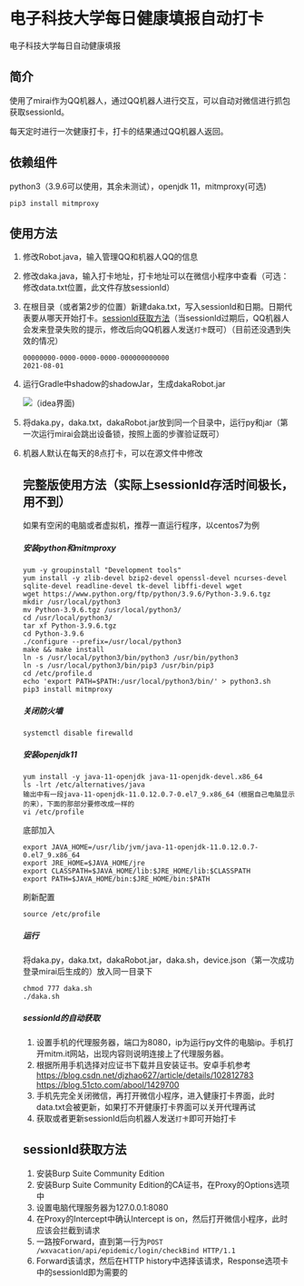 # 电子科技大学每日健康填报自动打卡
电子科技大学每日自动健康填报

## 简介

使用了mirai作为QQ机器人，通过QQ机器人进行交互，可以自动对微信进行抓包获取sessionId。

每天定时进行一次健康打卡，打卡的结果通过QQ机器人返回。

## 依赖组件

python3（3.9.6可以使用，其余未测试），openjdk 11，mitmproxy(可选)

```
pip3 install mitmproxy
```

## 使用方法

1. 修改Robot.java，输入管理QQ和机器人QQ的信息

2. 修改daka.java，输入打卡地址，打卡地址可以在微信小程序中查看（可选：修改data.txt位置，此文件存放sessionId）

3. 在根目录（或者第2步的位置）新建daka.txt，写入sessionId和日期。日期代表要从哪天开始打卡。[sessionId获取方法](#sessionId获取方法)（当sessionId过期后，QQ机器人会发来登录失败的提示，修改后向QQ机器人发送`打卡`既可）（目前还没遇到失效的情况）

   ```
   00000000-0000-0000-0000-000000000000
   2021-08-01
   ```

4. 运行Gradle中shadow的shadowJar，生成dakaRobot.jar

   ![](https://i.loli.net/2021/08/04/WMUkaTmYe3fB86H.png)（idea界面)

5. 将daka.py，daka.txt，dakaRobot.jar放到同一个目录中，运行py和jar（第一次运行mirai会跳出设备锁，按照上面的步骤验证既可）

6. 机器人默认在每天的8点打卡，可以在源文件中修改

   ## 完整版使用方法（实际上sessionId存活时间极长，用不到）

   如果有空闲的电脑或者虚拟机，推荐一直运行程序，以centos7为例

   ##### 安装python和mitmproxy

   ```
   yum -y groupinstall "Development tools"
   yum install -y zlib-devel bzip2-devel openssl-devel ncurses-devel sqlite-devel readline-devel tk-devel libffi-devel wget
   wget https://www.python.org/ftp/python/3.9.6/Python-3.9.6.tgz
   mkdir /usr/local/python3
   mv Python-3.9.6.tgz /usr/local/python3/
   cd /usr/local/python3/
   tar xf Python-3.9.6.tgz 
   cd Python-3.9.6
   ./configure --prefix=/usr/local/python3
   make && make install
   ln -s /usr/local/python3/bin/python3 /usr/bin/python3
   ln -s /usr/local/python3/bin/pip3 /usr/bin/pip3
   cd /etc/profile.d
   echo 'export PATH=$PATH:/usr/local/python3/bin/' > python3.sh
   pip3 install mitmproxy
   ```

   ##### 关闭防火墙

   ```
   systemctl disable firewalld
   ```

   ##### 安装openjdk11

   ```
   yum install -y java-11-openjdk java-11-openjdk-devel.x86_64
   ls -lrt /etc/alternatives/java
   输出中有一段java-11-openjdk-11.0.12.0.7-0.el7_9.x86_64（根据自己电脑显示的来），下面的那部分要修改成一样的
   vi /etc/profile
   ```

   底部加入

   ```
   export JAVA_HOME=/usr/lib/jvm/java-11-openjdk-11.0.12.0.7-0.el7_9.x86_64
   export JRE_HOME=$JAVA_HOME/jre
   export CLASSPATH=$JAVA_HOME/lib:$JRE_HOME/lib:$CLASSPATH
   export PATH=$JAVA_HOME/bin:$JRE_HOME/bin:$PATH
   ```

   刷新配置

   ```
   source /etc/profile
   ```

   ##### 运行

   将daka.py，daka.txt，dakaRobot.jar，daka.sh，device.json（第一次成功登录mirai后生成的）放入同一目录下

   ```
   chmod 777 daka.sh
   ./daka.sh
   ```

   ##### sessionId的自动获取

   1. 设置手机的代理服务器，端口为8080，ip为运行py文件的电脑ip。手机打开mitm.it网站，出现内容则说明连接上了代理服务器。
   2. 根据所用手机选择对应证书下载并且安装证书。安卓手机参考
         https://blog.csdn.net/djzhao627/article/details/102812783
         https://blog.51cto.com/abool/1429700
   3. 手机先完全关闭微信，再打开微信小程序，进入健康打卡界面，此时data.txt会被更新，如果打不开健康打卡界面可以关开代理再试
   4. 获取或者更新sessionId后向机器人发送`打卡`即可开始打卡

   ## sessionId获取方法

   1. 安装Burp Suite Community Edition
   2. 安装Burp Suite Community Edition的CA证书，在Proxy的Options选项中
   3. 设置电脑代理服务器为127.0.0.1:8080
   4. 在Proxy的Intercept中确认Intercept is on，然后打开微信小程序，此时应该会拦截到请求
   5. 一路按Forward，直到第一行为`POST /wxvacation/api/epidemic/login/checkBind HTTP/1.1`
   6. Forward该请求，然后在HTTP history中选择该请求，Response选项卡中的sessionId即为需要的

